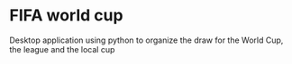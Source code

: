# FIFA world cup
Desktop application using python to organize the draw for the World Cup, the league and the local cup
